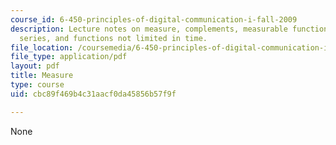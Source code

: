 ```yaml
---
course_id: 6-450-principles-of-digital-communication-i-fall-2009
description: Lecture notes on measure, complements, measurable functions, Fourier
  series, and functions not limited in time.
file_location: /coursemedia/6-450-principles-of-digital-communication-i-fall-2009/cbc89f469b4c31aacf0da45856b57f9f_MIT6_450F09_slide08.pdf
file_type: application/pdf
layout: pdf
title: Measure
type: course
uid: cbc89f469b4c31aacf0da45856b57f9f

---
```

None
